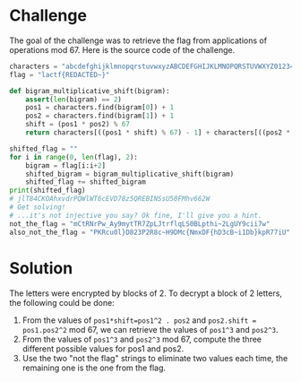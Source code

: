 # Challenge


The goal of the challenge was to retrieve the flag from applications of operations mod 67.
Here is the source code of the challenge.

```python
characters = "abcdefghijklmnopqrstuvwxyzABCDEFGHIJKLMNOPQRSTUVWXYZ0123456789{}~_"
flag = "lactf{REDACTED~}"

def bigram_multiplicative_shift(bigram):
    assert(len(bigram) == 2)
    pos1 = characters.find(bigram[0]) + 1
    pos2 = characters.find(bigram[1]) + 1
    shift = (pos1 * pos2) % 67
    return characters[((pos1 * shift) % 67) - 1] + characters[((pos2 * shift) % 67) - 1]

shifted_flag = ""
for i in range(0, len(flag), 2):
    bigram = flag[i:i+2]
    shifted_bigram = bigram_multiplicative_shift(bigram)
    shifted_flag += shifted_bigram
print(shifted_flag)
# jlT84CKOAhxvdrPQWlWT6cEVD78z5QREBINSsU50FMhv662W
# Get solving!
# ...it's not injective you say? Ok fine, I'll give you a hint.
not_the_flag = "mCtRNrPw_Ay9mytTR7ZpLJtrflqLS0BLpthi~2LgUY9cii7w"
also_not_the_flag = "PKRcu0l}D823P2R8c~H9DMc{NmxDF{hD3cB~i1Db}kpR77iU"
```

# Solution

The letters were encrypted by blocks of 2.
To decrypt a block of 2 letters, the following could be done:
1. From the values of ```pos1*shift=pos1^2 . pos2``` and ```pos2.shift = pos1.pos2^2``` mod 67, we can retrieve the values of ```pos1^3``` and ```pos2^3```.
2. From the values of ```pos1^3``` and ```pos2^3``` mod 67, compute the three different possible values for pos1 and pos2.
3. Use the two "not the flag" strings to eliminate two values each time, the remaining one is the one from the flag.